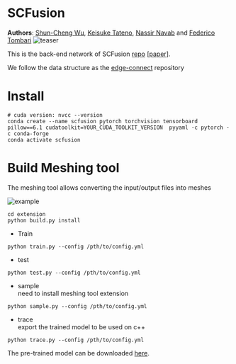 # SCFusion
**Authors**: [Shun-Cheng Wu][sc], [Keisuke Tateno][keisu], [Nassir Navab][nassir] and [Federico Tombari][fede]
![teaser](https://github.com/ShunChengWu/SCFusion_Network/blob/main/img/landscape_teaser.png)


[sc]:http://campar.in.tum.de/Main/ShunChengWu
[keisu]:http://campar.in.tum.de/Main/KeisukeTateno
[nassir]:http://campar.in.tum.de/Main/NassirNavabCv
[fede]:http://campar.in.tum.de/Main/FedericoTombari
This is the back-end network of SCFusion [repo](https://github.com/ShunChengWu/SCFusion) [[paper](https://arxiv.org/abs/2010.13662)].




We follow the data structure as the [edge-connect](https://github.com/knazeri/edge-connect) repository 

# Install
```
# cuda version: nvcc --version
conda create --name scfusion pytorch torchvision tensorboard pillow==6.1 cudatoolkit=YOUR_CUDA_TOOLKIT_VERSION  pyyaml -c pytorch -c conda-forge
conda activate scfusion
```
# Build Meshing tool
The meshing tool allows converting the input/output files into meshes

![example](https://github.com/ShunChengWu/SCFusion_Network/blob/main/img/example.png)

```
cd extension
python build.py install
```

* Train
```
python train.py --config /pth/to/config.yml
```
* test
```
python test.py --config /pth/to/config.yml
```
* sample  
need to install meshing tool extension
```
python sample.py --config /pth/to/config.yml
```
* trace  
export the trained model to be used on c++ 
```
python trace.py --config /pth/to/config.yml
```

The pre-trained model can be downloaded [here](http://campar.in.tum.de/files/scfusion/SI_ScanNet_0614.pt).   
